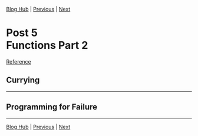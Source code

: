 [Blog Hub](../index) | [Previous](post4) | [Next](post6)

# Post 5<br>Functions Part 2

[Reference](http://learnyouahaskell.com/higher-order-functions#lambdas)

## Currying

---

## Programming for Failure

---

[Blog Hub](../index) | [Previous](post4) | [Next](post6)
